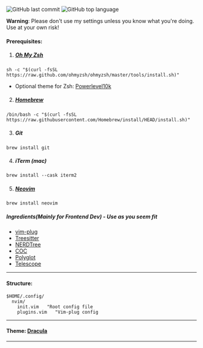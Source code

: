 ![GitHub last commit](https://img.shields.io/github/last-commit/wesknerd/dotfiles)
![GitHub top language](https://img.shields.io/github/languages/top/wesknerd/dotfiles)

**Warning**: Please don't use my settings unless you know what you're doing. Use at your own risk!

#### Prerequisites:

1. ##### [Oh My Zsh](https://ohmyz.sh/#install)
```
sh -c "$(curl -fsSL https://raw.github.com/ohmyzsh/ohmyzsh/master/tools/install.sh)"
```
  - Optional theme for Zsh: [Powerlevel10k](https://github.com/romkatv/powerlevel10k#installation)

2. ##### [Homebrew](https://brew.sh/)
```
/bin/bash -c "$(curl -fsSL https://raw.githubusercontent.com/Homebrew/install/HEAD/install.sh)"
```

3. ##### Git
  ```shell	
  brew install git
  ```

4. ##### iTerm (mac)
  ```shell
  brew install --cask iterm2
  ```

5. ##### [Neovim](https://neovim.io/)
```shell
brew install neovim
```


##### Ingredients(Mainly for Frontend Dev) - Use as you seem fit 

- [vim-plug](https://github.com/junegunn/vim-plug)
- [Treesitter](https://github.com/nvim-treesitter/nvim-treesitter)
- [NERDTree](https://github.com/preservim/nerdtree)
- [COC](https://github.com/neoclide/coc.nvim)
- [Polyglot](https://github.com/sheerun/vim-polyglot)
- [Telescope](https://github.com/nvim-telescope/telescope.nvim)

----
#### Structure:
```vim
$HOME/.config/
  nvim/
    init.vim   "Root config file
    plugins.vim   "Vim-plug config
```

----
#### Theme: [Dracula](https://draculatheme.com/)
----
